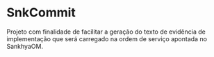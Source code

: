# SnkCommit
Projeto com finalidade de facilitar a geração do texto de evidência de implementação que será carregado na ordem de serviço apontada no SankhyaOM.
